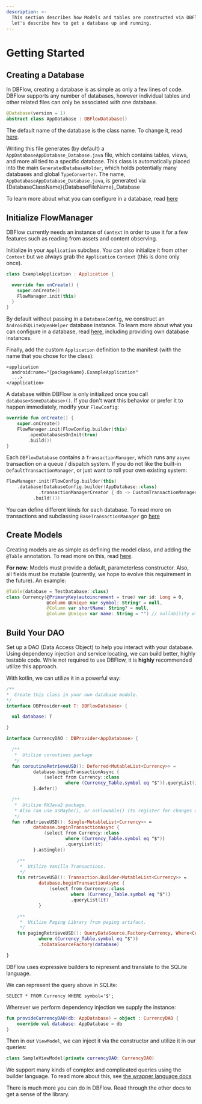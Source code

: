 ```yaml
---
description: >-
  This section describes how Models and tables are constructed via DBFlow. first
  let's describe how to get a database up and running.
---
```


# Getting Started

## Creating a Database

In DBFlow, creating a database is as simple as only a few lines of code. DBFlow supports any number of databases, however individual tables and other related files can only be associated with one database.

```kotlin
@Database(version = 1)
abstract class AppDatabase : DBFlowDatabase()
```

The default name of the database is the class name. To change it, read [here](usage/databases.md).

Writing this file generates \(by default\) a `AppDatabaseAppDatabase_Database.java` file, which contains tables, views, and more all tied to a specific database. This class is automatically placed into the main `GeneratedDatabaseHolder`, which holds potentially many databases and global `TypeConverter`. The name, `AppDatabaseAppDatabase_Database.java`, is generated via {DatabaseClassName}{DatabaseFileName}\_Database

To learn more about what you can configure in a database, read [here](usage/databases.md)

## Initialize FlowManager

DBFlow currently needs an instance of `Context` in order to use it for a few features such as reading from assets and content observing.

Initialize in your `Application` subclass. You can also initialize it from other `Context` but we always grab the `Application` `Context` \(this is done only once\).

```kotlin
class ExampleApplication : Application {

  override fun onCreate() {
    super.onCreate()
    FlowManager.init(this)
  }
}
```

By default without passing in a `DatabaseConfig`, we construct an `AndroidSQLiteOpenHelper` database instance. To learn more about what you can configure in a database, read [here](usage/databases.md), including providing own database instances.

Finally, add the custom `Application` definition to the manifest \(with the name that you chose for the class\):

```markup
<application
  android:name="{packageName}.ExampleApplication"
  ...>
</application>
```

A database within DBFlow is only initialized once you call `database<SomeDatabase>()`. If you don't want this behavior or prefer it to happen immediately, modify your `FlowConfig`:

```kotlin
override fun onCreate() {
    super.onCreate()
    FlowManager.init(FlowConfig.builder(this)
        .openDatabasesOnInit(true)
        .build())
}
```

Each `DBFlowDatabase` contains a `TransactionManager`, which runs any `async` transaction on a queue / dispatch system. If you do not like the built-in `DefaultTransactionManager`, or just want to roll your own existing system:

```kotlin
FlowManager.init(FlowConfig.builder(this)
    .database(DatabaseConfig.builder(AppDatabase::class)
            .transactionManagerCreator { db -> CustomTransactionManager(db))
          .build()))
```

You can define different kinds for each database. To read more on transactions and subclassing `BaseTransactionManager` go [here](usage/storingdata.md)

## Create Models

Creating models are as simple as defining the model class, and adding the `@Table` annotation. To read more on this, read [here](usage/models.md).

**For now**: Models must provide a default, parameterless constructor. Also, all fields must be mutable \(currently, we hope to evolve this requirement in the future\). An example:

```kotlin
@Table(database = TestDatabase::class)
class Currency(@PrimaryKey(autoincrement = true) var id: Long = 0,
               @Column @Unique var symbol: String? = null,
               @Column var shortName: String? = null,
               @Column @Unique var name: String = "") // nullability of fields are respected. We will not assign a null value to this field.
```

## Build Your DAO

Set up a DAO \(Data Access Object\) to help you interact with your database. Using dependency injection and service locating, we can build better, highly testable code. While not required to use DBFlow, it is **highly** recommended utilize this approach.

With kotlin, we can utilize it in a powerful way:

```kotlin
/**
*  Create this class in your own database module.
*/
interface DBProvider<out T: DBFlowDatabase> {

  val database: T

}

interface CurrencyDAO : DBProvider<AppDatabase> {

  /**
   *  Utilize coroutines package
   */
  fun coroutineRetrieveUSD(): Deferred<MutableList<Currency>> =
          database.beginTransactionAsync {
              (select from Currency::class
                      where (Currency_Table.symbol eq "$")).queryList(it)
          }.defer()

  /**
   *  Utilize RXJava2 package.
   * Also can use asMaybe(), or asFlowable() (to register for changes and continue listening)
   */
  fun rxRetrieveUSD(): Single<MutableList<Currency>> =
          database.beginTransactionAsync {
              (select from Currency::class
                      where (Currency_Table.symbol eq "$"))
                      .queryList(it)
          }.asSingle()

    /**
     *  Utilize Vanilla Transactions.
     */
    fun retrieveUSD(): Transaction.Builder<MutableList<Currency>> =
            database.beginTransactionAsync {
                (select from Currency::class
                        where (Currency_Table.symbol eq "$"))
                        .queryList(it)
            }

    /**
     *  Utilize Paging Library from paging artifact.
     */
    fun pagingRetrieveUSD(): QueryDataSource.Factory<Currency, Where<Currency>> = (select from Currency::class
            where (Currency_Table.symbol eq "$"))
            .toDataSourceFactory(database)

}
```

DBFlow uses expressive builders to represent and translate to the SQLite language.

We can represent the query above in SQLite:

```text
SELECT * FROM Currency WHERE symbol='$';
```

Wherever we perform dependency injection we supply the instance:

```kotlin
fun provideCurrencyDAO(db: AppDatabase) = object : CurrencyDAO {
    override val database: AppDatabase = db
}
```

Then in our `ViewModel`, we can inject it via the constructor and utilize it in our queries:

```kotlin
class SampleViewModel(private currencyDAO: CurrencyDAO)
```

We support many kinds of complex and complicated queries using the builder language. To read more about this, see [the wrapper language docs](usage/sqlitewrapperlanguage.md)

There is much more you can do in DBFlow. Read through the other docs to get a sense of the library.

